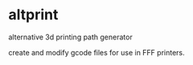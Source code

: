 # altprint
alternative 3d printing path generator  

create and modify gcode files for use in FFF printers.
